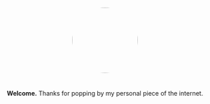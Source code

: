 <div>
  <div style="text-align: center; padding: 12px">
    <img style="border-radius: 100%; height: 150px; width: 150px;" src="/images/photo-square.jpg"/>
  </div>
  <div style="text-align: center; padding: 12px">
    <p>
      <strong>Welcome.</strong> Thanks for popping by my personal piece of the internet.
    </p>
  </div>
</div>
